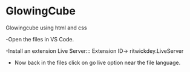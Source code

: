 # GlowingCube
Glowingcube using html and css

-Open the files in VS Code.

-Install an extension 
      Live Server::: Extension ID-> ritwickdey.LiveServer
      
- Now back in the files click on go live option near the file language.


